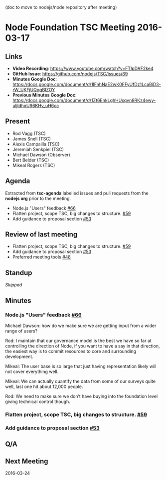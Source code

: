 (doc to move to nodejs/node repository after meeting)

# Node Foundation TSC Meeting 2016-03-17

## Links

* **Video Recording**: https://www.youtube.com/watch?v=FTIpDAF2ke4
* **GitHub Issue**: https://github.com/nodejs/TSC/issues/69
* **Minutes Google Doc**: <https://docs.google.com/document/d/1lFnhNaE2wK0FFyUfDz1LcaBiD3-rW_UKFjUQqqBIZOY>
* **Previous Minutes Google Doc**: <https://docs.google.com/document/d/1Zt6EnkLghHUxqvn8RKz4ewy-uljIdhqU96KHv_uH6oc>

## Present

* Rod Vagg (TSC)
* James Snell (TSC)
* Alexis Campailla (TSC)
* Jeremiah Senkpiel (TSC)
* Michael Dawson (Observer)
* Bert Belder (TSC)
* Mikeal Rogers (TSC)

## Agenda

Extracted from **tsc-agenda** labelled issues and pull requests from the **nodejs org** prior to the meeting.


* Node.js "Users" feedback [#66](https://github.com/nodejs/TSC/issues/66)
* Flatten project, scope TSC, big changes to structure. [#59](https://github.com/nodejs/TSC/pull/59)
* Add guidance to proposal section [#53](https://github.com/nodejs/TSC/pull/53)


## Review of last meeting

* Flatten project, scope TSC, big changes to structure. [#59](https://github.com/nodejs/TSC/pull/59)
* Add guidance to proposal section [#53](https://github.com/nodejs/TSC/pull/53)
* Preferred meeting tools [#48](https://github.com/nodejs/TSC/issues/48)


## Standup

_Skipped_

## Minutes


### Node.js "Users" feedback [#66](https://github.com/nodejs/TSC/issues/66)

Michael Dawson: how do we make sure we are getting input from a wider range of users?

Rod: I maintain that our governance model is the best we have so far at controlling the direction of Node, if you want to have a say in that direction, the easiest way is to commit resources to core and surrounding development.


Mikeal: The user base is so large that just having representation likely will not cover everything well.

Mikeal: We can actually quantify the data from some of our surveys quite well, last one hit about 12,000 people.

Rod: We need to make sure we don’t have buying into the foundation level giving technical control though.


### Flatten project, scope TSC, big changes to structure. [#59](https://github.com/nodejs/TSC/pull/59)



### Add guidance to proposal section [#53](https://github.com/nodejs/TSC/pull/53)



## Q/A



## Next Meeting

2016-03-24
